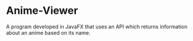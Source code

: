 # Anime-Viewer

A program developed in JavaFX that uses an API which returns information about an anime based on its name.

